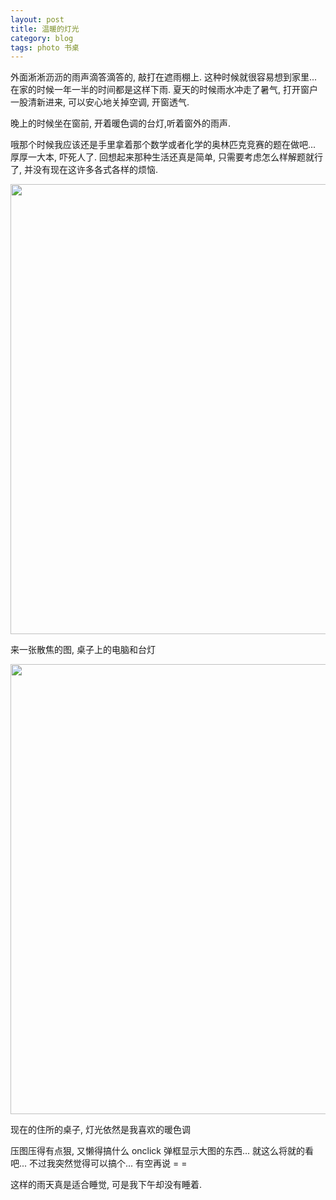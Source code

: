 ```yaml
---
layout: post
title: 温暖的灯光
category: blog
tags: photo 书桌
---
```


外面淅淅沥沥的雨声滴答滴答的, 敲打在遮雨棚上. 这种时候就很容易想到家里... 在家的时候一年一半的时间都是这样下雨. 夏天的时候雨水冲走了暑气, 打开窗户一股清新进来, 可以安心地关掉空调, 开窗透气.

晚上的时候坐在窗前, 开着暖色调的台灯,听着窗外的雨声.

哦那个时候我应该还是手里拿着那个数学或者化学的奥林匹克竞赛的题在做吧... 厚厚一大本, 吓死人了. 回想起来那种生活还真是简单, 只需要考虑怎么样解题就行了, 并没有现在这许多各式各样的烦恼.

<img src="http://muroq.qiniudn.com/photo-%E6%95%A3%E7%84%A6-%E6%A1%8C%E5%AD%90-1.jpg-large" style="width:720px;" class="center"/>
<p class="center">来一张散焦的图, 桌子上的电脑和台灯<p>

<img src="http://muroq.qiniudn.com/photo-%E6%A1%8C%E5%AD%90-1-1.jpg-large" style="width:720px;" class="center"/>
<p class="center">现在的住所的桌子, 灯光依然是我喜欢的暖色调<p>

压图压得有点狠, 又懒得搞什么 onclick 弹框显示大图的东西... 就这么将就的看吧...
不过我突然觉得可以搞个... 有空再说 = =

这样的雨天真是适合睡觉, 可是我下午却没有睡着.
